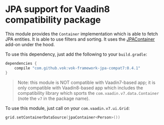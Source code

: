 # JPA support for Vaadin8 compatibility package

This module provides the `Container` implementation which is able to fetch JPA entities. It is able
to use filters and sorting. It uses the [JPAContainer](https://vaadin.com/directory/component/vaadin-jpacontainer)
add-on under the hood.

To use this dependency, just add the following to your `build.gradle`:

```groovy
dependencies {
    compile "com.github.vok:vok-framework-jpa-compat7:0.4.1"
}
```

> Note: this module is NOT compatible with Vaadin7-based app; it is only compatible with Vaadin8-based app which
includes the compatibility library which sports the `com.vaadin.v7.data.Container` (note the `v7` in the package name).

To use this module, just call on your `com.vaadin.v7.ui.Grid`:

```kotlin
grid.setContainerDataSource(jpaContainer<Person>())
```
